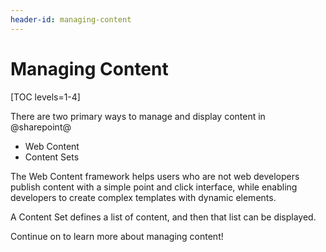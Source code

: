 ```yaml
---
header-id: managing-content
---
```


# Managing Content

[TOC levels=1-4]

There are two primary ways to manage and display content in @sharepoint@

- Web Content
- Content Sets

The Web Content framework helps users who are not web developers publish content
with a simple point and click interface, while enabling developers to create
complex templates with dynamic elements. 

A Content Set defines a list of content, and then that list can be displayed.

Continue on to learn more about managing content!
